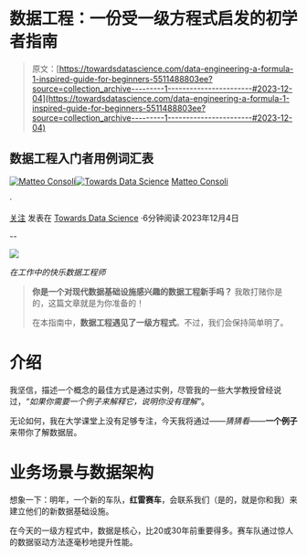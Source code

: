 # 数据工程：一份受一级方程式启发的初学者指南

> 原文：[https://towardsdatascience.com/data-engineering-a-formula-1-inspired-guide-for-beginners-5511488803ee?source=collection_archive---------1-----------------------#2023-12-04](https://towardsdatascience.com/data-engineering-a-formula-1-inspired-guide-for-beginners-5511488803ee?source=collection_archive---------1-----------------------#2023-12-04)

## 数据工程入门者用例词汇表

[](https://matteo-consoli.medium.com/?source=post_page-----5511488803ee--------------------------------)[![Matteo Consoli](../Images/20613484ba53baf5920608799339c8e0.png)](https://matteo-consoli.medium.com/?source=post_page-----5511488803ee--------------------------------)[](https://towardsdatascience.com/?source=post_page-----5511488803ee--------------------------------)[![Towards Data Science](../Images/a6ff2676ffcc0c7aad8aaf1d79379785.png)](https://towardsdatascience.com/?source=post_page-----5511488803ee--------------------------------) [Matteo Consoli](https://matteo-consoli.medium.com/?source=post_page-----5511488803ee--------------------------------)

·

[关注](https://medium.com/m/signin?actionUrl=https%3A%2F%2Fmedium.com%2F_%2Fsubscribe%2Fuser%2F3dda4e92359f&operation=register&redirect=https%3A%2F%2Ftowardsdatascience.com%2Fdata-engineering-a-formula-1-inspired-guide-for-beginners-5511488803ee&user=Matteo+Consoli&userId=3dda4e92359f&source=post_page-3dda4e92359f----5511488803ee---------------------post_header-----------) 发表在 [Towards Data Science](https://towardsdatascience.com/?source=post_page-----5511488803ee--------------------------------) ·6分钟阅读·2023年12月4日[](https://medium.com/m/signin?actionUrl=https%3A%2F%2Fmedium.com%2F_%2Fvote%2Ftowards-data-science%2F5511488803ee&operation=register&redirect=https%3A%2F%2Ftowardsdatascience.com%2Fdata-engineering-a-formula-1-inspired-guide-for-beginners-5511488803ee&user=Matteo+Consoli&userId=3dda4e92359f&source=-----5511488803ee---------------------clap_footer-----------)

--

[](https://medium.com/m/signin?actionUrl=https%3A%2F%2Fmedium.com%2F_%2Fbookmark%2Fp%2F5511488803ee&operation=register&redirect=https%3A%2F%2Ftowardsdatascience.com%2Fdata-engineering-a-formula-1-inspired-guide-for-beginners-5511488803ee&source=-----5511488803ee---------------------bookmark_footer-----------)![](../Images/07a6c325f61608f673752892fe443dea.png)

*在工作中的快乐数据工程师*

> **你是一个对现代数据基础设施感兴趣的数据工程新手吗？** 我敢打赌你是的，这篇文章就是为你准备的！
> 
> 在本指南中，**数据工程遇见了一级方程式**。不过，我们会保持简单明了。

# 介绍

我坚信，描述一个概念的最佳方式是通过实例，尽管我的一些大学教授曾经说过，*“如果你需要一个例子来解释它，说明你没有理解”*。

无论如何，我在大学课堂上没有足够专注，今天我将通过——*猜猜看*——**一个例子**来带你了解数据层。

# 业务场景与数据架构

想象一下：明年，一个新的车队，**红雷赛车**，会联系我们（是的，就是你和我）来建立他们的新数据基础设施。

在今天的一级方程式中，数据是核心，比20或30年前重要得多。赛车队通过惊人的数据驱动方法逐毫秒地提升性能。
